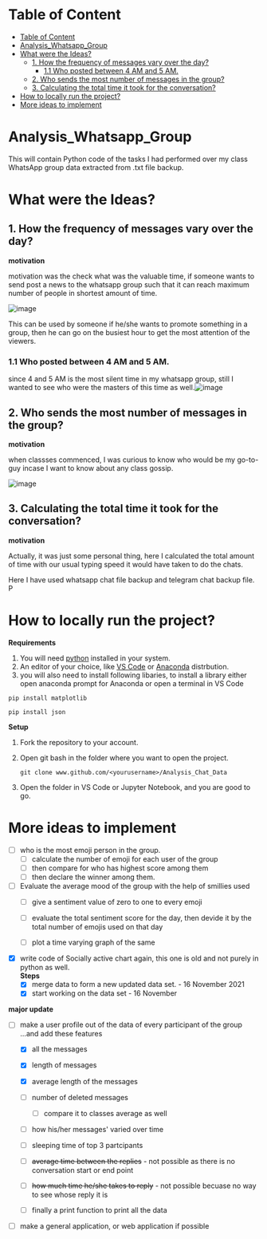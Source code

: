 # Table of Content 
- [Table of Content](#table-of-content)
- [Analysis_Whatsapp_Group](#analysis_whatsapp_group)
- [What were the Ideas?](#what-were-the-ideas)
  - [1. How the frequency of messages vary over the day?](#1-how-the-frequency-of-messages-vary-over-the-day)
    - [1.1 Who posted between 4 AM and 5 AM.](#11-who-posted-between-4-am-and-5-am)
  - [2. Who sends the most number of messages in the group?](#2-who-sends-the-most-number-of-messages-in-the-group)
  - [3. Calculating the total time it took for the conversation?](#3-calculating-the-total-time-it-took-for-the-conversation)
- [How to locally run the project?](#how-to-locally-run-the-project)
- [More ideas to implement  <a name="heading1"></a>](#more-ideas-to-implement--)

# Analysis_Whatsapp_Group  
This will contain Python code of the tasks I had performed over my class WhatsApp group data extracted from .txt file backup. 



# What were the Ideas?
## 1. How the frequency of messages vary over the day?

**motivation**

motivation was the check what was the valuable time, if someone wants to send post a news to the whatsapp group such that it can reach maximum number of people in shortest amount of time.

![image](https://user-images.githubusercontent.com/64163517/140058907-191c1848-1918-48ae-a032-dc7ee0dfa081.png)

This can be used by someone if he/she wants to promote something in a group, then he can go on the busiest hour to get the most attention of the viewers. 

### 1.1 Who posted between 4 AM and 5 AM.
since 4 and 5 AM is the most silent time in my whatsapp group, still I wanted to see who were the masters of this time as well.![image](https://user-images.githubusercontent.com/64163517/141661418-bf93463e-e978-4314-a431-6407285d00a4.png)

## 2. Who sends the most number of messages in the group?
**motivation**

when classses commenced, I was curious to know who would be my go-to-guy incase I want to know about any class gossip.

![image](https://user-images.githubusercontent.com/64163517/140166440-be3dc43a-3a51-4bf0-94a4-41e6faf9b0a8.png)

## 3. Calculating the total time it took for the conversation?
**motivation**

Actually, it was just some personal thing, here I calculated the total amount of time with our usual typing speed it would have taken to do the chats. 

Here I have used whatsapp chat file backup and telegram chat backup file. 
P



# How to locally run the project?
**Requirements**
1. You will need [python](https://www.python.org/downloads/) installed in your system. 
2. An editor of your choice, like [VS Code](https://code.visualstudio.com/download) or [Anaconda](https://www.anaconda.com/products/individual) distrbution. 
3. you will also need to install following libaries, to install a library either open anaconda prompt for Anaconda or open a terminal in VS Code

`pip install matplotlib`

`pip install json`

**Setup**
1. Fork the repository to your account.
2. Open git bash in the folder where you want to open the project.

    `git clone www.github.com/<yourusername>/Analysis_Chat_Data`
3. Open the folder in VS Code or Jupyter Notebook, and you are good to go. 


# More ideas to implement  <a name="heading1"></a>
- [ ] who is the most emoji person in the group.  
    - [ ] calculate the number of emoji for each user of the group
    - [ ] then compare for who has highest score among them 
    - [ ] then declare the winner among them. 
- [ ] Evaluate the average mood of the group with the help of smillies used
    - [ ] give a sentiment value of zero to one to every emoji
    - [ ] evaluate the total sentiment score for the day, then devide it by the total number of emojis used on that day
    - [ ] plot a time varying graph of the same 


- [x] write code of Socially active chart again, this one is old and not purely in python as well.  
    **Steps**
    - [x] merge data to form a new updated data set. - 16 November 2021
    - [x] start working on the data set - 16 November

**major update**
- [ ] make a user profile out of the data of every participant of the group ...and add these features
    
    - [x] all the messages
    - [x] length of messages
    - [x] average length of the messages
    - [ ] number of deleted messages
      - [ ] compare it to classes average as well
    - [ ] how his/her messages' varied over time
    - [ ] sleeping time of top 3 partcipants
    - [ ] ~~average time between the replies~~ - not possible as there is no conversation start or end point
    - [ ] ~~how much time he/she takes to reply~~ - not possible becuase no way to see whose reply it is
    - [ ] finally a print function to print all the data
    
 
- [ ] make a general application, or web application if possible



